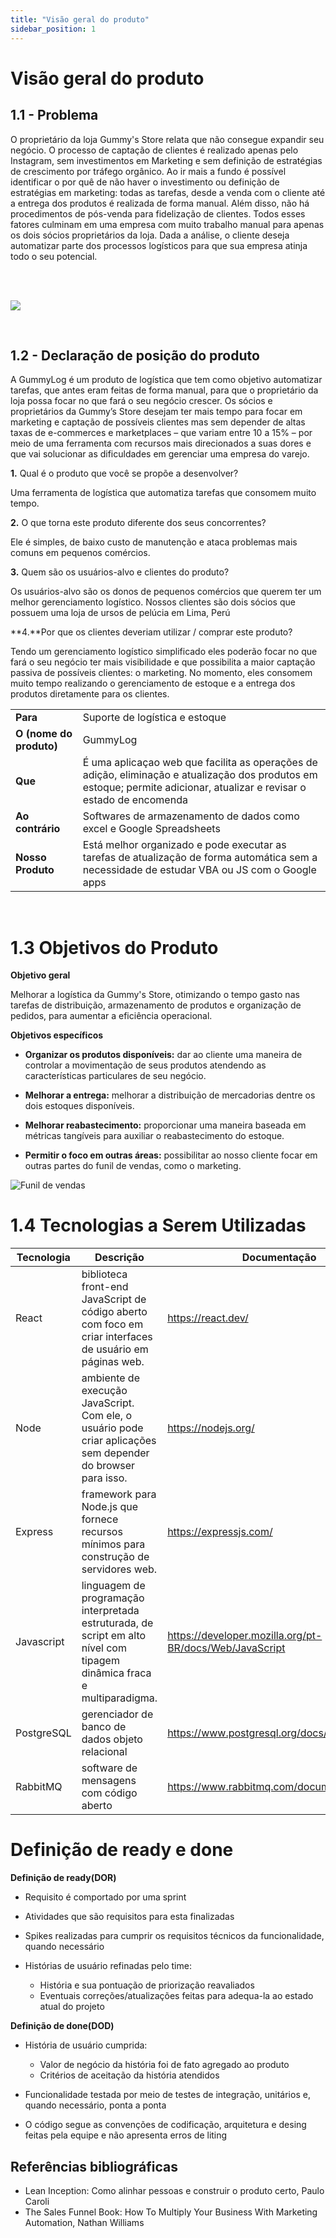 ```yaml
---
title: "Visão geral do produto"
sidebar_position: 1
---
```

# Visão geral do produto

## 1.1 - Problema

O proprietário da loja Gummy's Store relata que não consegue expandir seu negócio. O processo de captação de clientes é realizado apenas pelo Instagram, sem investimentos em Marketing e sem definição de estratégias de crescimento por tráfego orgânico. Ao ir mais a fundo é possível identificar o por quê de não haver o investimento ou definição de estratégias em marketing: todas as tarefas, desde a venda com o cliente até a entrega dos produtos é realizada de forma manual. Além disso, não há procedimentos de pós-venda para fidelização de clientes.  Todos esses fatores culminam em uma empresa com muito trabalho manual para apenas os dois sócios proprietários da loja. Dada a análise, o cliente deseja automatizar parte dos processos logísticos para que sua empresa atinja todo o seu potencial.


<br/>
<br/>


![](../../static/img/fishbones2.png)

<br/>

 ## 1.2 - **Declaração de posição do produto** 
A GummyLog é um produto de logística que tem como objetivo automatizar tarefas, que antes eram feitas de forma manual, para que o proprietário da loja possa focar no que fará o seu negócio crescer. Os sócios e proprietários da Gummy’s Store desejam ter mais tempo para focar em marketing e captação de possíveis clientes mas sem depender de altas taxas de e-commerces e marketplaces – que variam entre 10 a 15% – por meio de uma ferramenta com recursos mais direcionados a suas dores e que vai solucionar as dificuldades em gerenciar uma empresa do varejo.


**1.** Qual é o produto que você se propõe a desenvolver?

Uma ferramenta de logística que automatiza tarefas que consomem muito tempo.
    
**2.** O que torna este produto diferente dos seus concorrentes?


Ele é simples, de baixo custo de manutenção e ataca problemas mais comuns em pequenos comércios.

**3.** Quem são os usuários-alvo e clientes do produto?


Os usuários-alvo são os donos de pequenos comércios que querem ter um melhor gerenciamento logístico. Nossos clientes são dois sócios que possuem uma loja de ursos de pelúcia em Lima, Perú


**4.**Por que os clientes deveriam utilizar / comprar este produto?


Tendo um gerenciamento logístico simplificado eles poderão focar no que fará o seu negócio ter mais visibilidade e que possibilita a maior captação passiva de possíveis clientes: o marketing. No momento, eles consomem muito tempo realizando o gerenciamento de estoque e a entrega dos produtos diretamente para os clientes.


|          |          |
|--------- |--------- |
| **Para** |Suporte de logística e estoque |
|**O (nome do produto)** |GummyLog |
|**Que** |É uma aplicaçao web que facilita as operações de adição, eliminação e atualização dos produtos em estoque; permite adicionar, atualizar e revisar o estado de encomenda |
|**Ao contrário** |Softwares de armazenamento de dados como excel e Google Spreadsheets |
|**Nosso Produto** |Está melhor organizado e pode executar as tarefas de atualização de forma automática sem a necessidade de estudar VBA ou JS com o Google apps |

<br/>

# **1.3 Objetivos do Produto**

**Objetivo geral**

Melhorar a logística da Gummy's Store, otimizando o tempo gasto nas tarefas de distribuição, armazenamento de produtos e organização de pedidos, para aumentar a eficiência operacional.

**Objetivos específicos**

* **Organizar os produtos disponíveis:** dar ao cliente uma maneira de controlar a movimentação de seus produtos atendendo as características particulares de seu negócio.

* **Melhorar a entrega:** melhorar a distribuição de mercadorias dentre os dois estoques disponíveis.

* **Melhorar reabastecimento:** proporcionar uma maneira baseada em métricas tangíveis para auxiliar o reabastecimento do estoque.

* **Permitir o foco em outras áreas:** possibilitar ao nosso cliente focar em outras partes do funil de vendas, como o marketing.

![Funil de vendas](../../static/img/funil_de_vendas.png)

# **1.4 Tecnologias a Serem Utilizadas**

| Tecnologia  | Descrição | Documentação |
| ------------- | ------------- | ---------- |
| React  |  biblioteca front-end JavaScript de código aberto com foco em criar interfaces de usuário em páginas web.  | https://react.dev/ |
| Node  | ambiente de execução JavaScript. Com ele, o usuário pode criar aplicações sem depender do browser para isso. | https://nodejs.org/ |
| Express  | framework para Node.js que fornece recursos mínimos para construção de servidores web.   | https://expressjs.com/ |
| Javascript  | linguagem de programação interpretada estruturada, de script em alto nível com tipagem dinâmica fraca e multiparadigma.  | https://developer.mozilla.org/pt-BR/docs/Web/JavaScript |
| PostgreSQL  | gerenciador de banco de dados objeto relacional | https://www.postgresql.org/docs/ |
| RabbitMQ  | software de mensagens com código aberto  | https://www.rabbitmq.com/documentation.html |

# Definição de ready e done

**Definição de ready(DOR)** 

- Requisito é comportado por uma sprint

- Atividades que são requisitos para esta finalizadas

- Spikes realizadas para cumprir os requisitos técnicos da funcionalidade, quando necessário

- Histórias de usuário refinadas pelo time:
    - História e sua pontuação de priorização reavaliados
    - Eventuais correções/atualizações feitas para adequa-la ao estado atual do projeto

**Definição de done(DOD)**

- História de usuário cumprida:
    - Valor de negócio da história foi de fato agregado ao produto
    - Critérios de aceitação da história atendidos

- Funcionalidade testada por meio de testes de integração, unitários e, quando necessário, ponta a ponta

- O código segue as convenções de codificação, arquitetura e desing feitas pela equipe e não apresenta erros de liting

## Referências bibliográficas

- Lean Inception: Como alinhar pessoas e construir o produto certo, Paulo Caroli
- The Sales Funnel Book: How To Multiply Your Business With Marketing Automation, Nathan Williams
